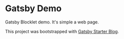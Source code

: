 # Gatsby Demo

Gatsby Blocklet demo. It's simple a web page.

This project was bootstrapped with [Gatsby Starter Blog](https://github.com/gatsbyjs/gatsby-starter-blog).
